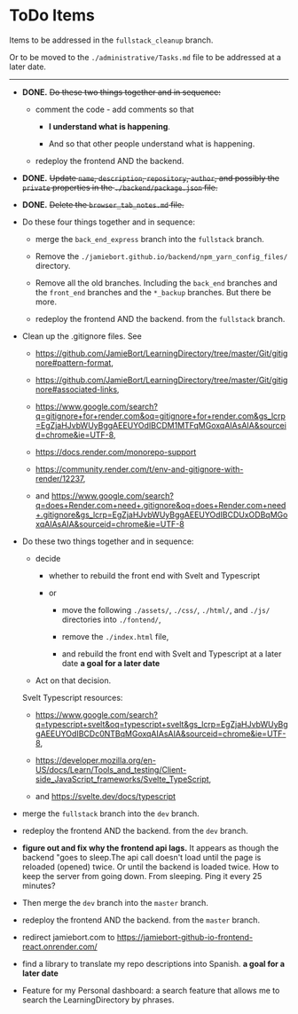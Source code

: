 # ToDo Items

Items to be addressed in the `fullstack_cleanup` branch.

Or to be moved to the `./administrative/Tasks.md` file to be addressed at a later date.

---

- **DONE.** ~~Do these two things together and in sequence:~~

  - comment the code - add comments so that

    - **I understand what is happening**.

    - And so that other people understand what is happening.

  - redeploy the frontend AND the backend.

- **DONE.** ~~Update `name`, `description`, `repository`, `author`, and possibly the `private` properties in the `./backend/package.json` file.~~

- **DONE.** ~~Delete the `browser_tab_notes.md` file.~~

- Do these four things together and in sequence:

  - merge the `back_end_express` branch into the `fullstack` branch.

  - Remove the `./jamiebort.github.io/backend/npm_yarn_config_files/` directory.

  - Remove all the old branches. Including the `back_end` branches and the `front_end` branches and the `*_backup` branches. But there be more.

  - redeploy the frontend AND the backend. from the `fullstack` branch.

- Clean up the .gitignore files. See

  - https://github.com/JamieBort/LearningDirectory/tree/master/Git/gitignore#pattern-format,

  - https://github.com/JamieBort/LearningDirectory/tree/master/Git/gitignore#associated-links,

  - https://www.google.com/search?q=gitignore+for+render.com&oq=gitignore+for+render.com&gs_lcrp=EgZjaHJvbWUyBggAEEUYOdIBCDM1MTFqMGoxqAIAsAIA&sourceid=chrome&ie=UTF-8,

  - https://docs.render.com/monorepo-support

  - https://community.render.com/t/env-and-gitignore-with-render/12237,

  - and https://www.google.com/search?q=does+Render.com+need+.gitignore&oq=does+Render.com+need+.gitignore&gs_lcrp=EgZjaHJvbWUyBggAEEUYOdIBCDUxODBqMGoxqAIAsAIA&sourceid=chrome&ie=UTF-8

- Do these two things together and in sequence:

  - decide

    - whether to rebuild the front end with Svelt and Typescript

    - or

      - move the following `./assets/`, `./css/`, `./html/`, and `./js/` directories into `./fontend/`,

      - remove the `./index.html` file,

      - and rebuild the front end with Svelt and Typescript at a later date **a goal for a later date**

  - Act on that decision.

  Svelt Typescript resources:

  - https://www.google.com/search?q=typescript+svelt&oq=typescript+svelt&gs_lcrp=EgZjaHJvbWUyBggAEEUYOdIBCDc0NTBqMGoxqAIAsAIA&sourceid=chrome&ie=UTF-8,

  - https://developer.mozilla.org/en-US/docs/Learn/Tools_and_testing/Client-side_JavaScript_frameworks/Svelte_TypeScript,

  - and https://svelte.dev/docs/typescript

- merge the `fullstack` branch into the `dev` branch.

- redeploy the frontend AND the backend. from the `dev` branch.

- **figure out and fix why the frontend api lags.** It appears as though the backend "goes to sleep.The api call doesn't load until the page is reloaded (opened) twice. Or until the backend is loaded twice. How to keep the server from going down. From sleeping. Ping it every 25 minutes?

- Then merge the `dev` branch into the `master` branch.

- redeploy the frontend AND the backend. from the `master` branch.

- redirect jamiebort.com to https://jamiebort-github-io-frontend-react.onrender.com/

- find a library to translate my repo descriptions into Spanish. **a goal for a later date**

- Feature for my Personal dashboard: a search feature that allows me to search the LearningDirectory by phrases.
